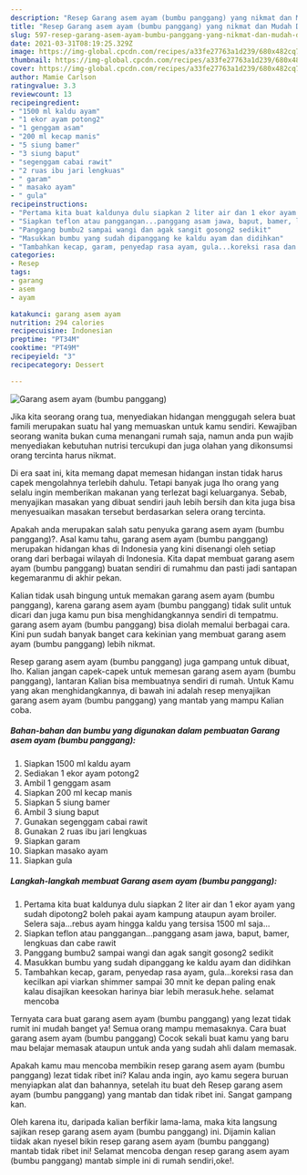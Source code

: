 ```yaml
---
description: "Resep Garang asem ayam (bumbu panggang) yang nikmat dan Mudah Dibuat"
title: "Resep Garang asem ayam (bumbu panggang) yang nikmat dan Mudah Dibuat"
slug: 597-resep-garang-asem-ayam-bumbu-panggang-yang-nikmat-dan-mudah-dibuat
date: 2021-03-31T08:19:25.329Z
image: https://img-global.cpcdn.com/recipes/a33fe27763a1d239/680x482cq70/garang-asem-ayam-bumbu-panggang-foto-resep-utama.jpg
thumbnail: https://img-global.cpcdn.com/recipes/a33fe27763a1d239/680x482cq70/garang-asem-ayam-bumbu-panggang-foto-resep-utama.jpg
cover: https://img-global.cpcdn.com/recipes/a33fe27763a1d239/680x482cq70/garang-asem-ayam-bumbu-panggang-foto-resep-utama.jpg
author: Mamie Carlson
ratingvalue: 3.3
reviewcount: 13
recipeingredient:
- "1500 ml kaldu ayam"
- "1 ekor ayam potong2"
- "1 genggam asam"
- "200 ml kecap manis"
- "5 siung bamer"
- "3 siung baput"
- "segenggam cabai rawit"
- "2 ruas ibu jari lengkuas"
- " garam"
- " masako ayam"
- " gula"
recipeinstructions:
- "Pertama kita buat kaldunya dulu siapkan 2 liter air dan 1 ekor ayam yang sudah dipotong2 boleh pakai ayam kampung ataupun ayam broiler. Selera saja...rebus ayam hingga kaldu yang tersisa 1500 ml saja..."
- "Siapkan teflon atau panggangan...panggang asam jawa, baput, bamer, lengkuas dan cabe rawit"
- "Panggang bumbu2 sampai wangi dan agak sangit gosong2 sedikit"
- "Masukkan bumbu yang sudah dipanggang ke kaldu ayam dan didihkan"
- "Tambahkan kecap, garam, penyedap rasa ayam, gula...koreksi rasa dan kecilkan api viarkan shimmer sampai 30 mnit ke depan paling enak kalau disajikan keesokan harinya biar lebih merasuk.hehe. selamat mencoba"
categories:
- Resep
tags:
- garang
- asem
- ayam

katakunci: garang asem ayam 
nutrition: 294 calories
recipecuisine: Indonesian
preptime: "PT34M"
cooktime: "PT49M"
recipeyield: "3"
recipecategory: Dessert

---
```



![Garang asem ayam (bumbu panggang)](https://img-global.cpcdn.com/recipes/a33fe27763a1d239/680x482cq70/garang-asem-ayam-bumbu-panggang-foto-resep-utama.jpg)

Jika kita seorang orang tua, menyediakan hidangan menggugah selera buat famili merupakan suatu hal yang memuaskan untuk kamu sendiri. Kewajiban seorang  wanita bukan cuma menangani rumah saja, namun anda pun wajib menyediakan kebutuhan nutrisi tercukupi dan juga olahan yang dikonsumsi orang tercinta harus nikmat.

Di era  saat ini, kita memang dapat memesan hidangan instan tidak harus capek mengolahnya terlebih dahulu. Tetapi banyak juga lho orang yang selalu ingin memberikan makanan yang terlezat bagi keluarganya. Sebab, menyajikan masakan yang dibuat sendiri jauh lebih bersih dan kita juga bisa menyesuaikan masakan tersebut berdasarkan selera orang tercinta. 



Apakah anda merupakan salah satu penyuka garang asem ayam (bumbu panggang)?. Asal kamu tahu, garang asem ayam (bumbu panggang) merupakan hidangan khas di Indonesia yang kini disenangi oleh setiap orang dari berbagai wilayah di Indonesia. Kita dapat membuat garang asem ayam (bumbu panggang) buatan sendiri di rumahmu dan pasti jadi santapan kegemaranmu di akhir pekan.

Kalian tidak usah bingung untuk memakan garang asem ayam (bumbu panggang), karena garang asem ayam (bumbu panggang) tidak sulit untuk dicari dan juga kamu pun bisa menghidangkannya sendiri di tempatmu. garang asem ayam (bumbu panggang) bisa diolah memalui berbagai cara. Kini pun sudah banyak banget cara kekinian yang membuat garang asem ayam (bumbu panggang) lebih nikmat.

Resep garang asem ayam (bumbu panggang) juga gampang untuk dibuat, lho. Kalian jangan capek-capek untuk memesan garang asem ayam (bumbu panggang), lantaran Kalian bisa membuatnya sendiri di rumah. Untuk Kamu yang akan menghidangkannya, di bawah ini adalah resep menyajikan garang asem ayam (bumbu panggang) yang mantab yang mampu Kalian coba.

<!--inarticleads1-->

##### Bahan-bahan dan bumbu yang digunakan dalam pembuatan Garang asem ayam (bumbu panggang):

1. Siapkan 1500 ml kaldu ayam
1. Sediakan 1 ekor ayam potong2
1. Ambil 1 genggam asam
1. Siapkan 200 ml kecap manis
1. Siapkan 5 siung bamer
1. Ambil 3 siung baput
1. Gunakan segenggam cabai rawit
1. Gunakan 2 ruas ibu jari lengkuas
1. Siapkan  garam
1. Siapkan  masako ayam
1. Siapkan  gula




<!--inarticleads2-->

##### Langkah-langkah membuat Garang asem ayam (bumbu panggang):

1. Pertama kita buat kaldunya dulu siapkan 2 liter air dan 1 ekor ayam yang sudah dipotong2 boleh pakai ayam kampung ataupun ayam broiler. Selera saja...rebus ayam hingga kaldu yang tersisa 1500 ml saja...
1. Siapkan teflon atau panggangan...panggang asam jawa, baput, bamer, lengkuas dan cabe rawit
1. Panggang bumbu2 sampai wangi dan agak sangit gosong2 sedikit
1. Masukkan bumbu yang sudah dipanggang ke kaldu ayam dan didihkan
1. Tambahkan kecap, garam, penyedap rasa ayam, gula...koreksi rasa dan kecilkan api viarkan shimmer sampai 30 mnit ke depan paling enak kalau disajikan keesokan harinya biar lebih merasuk.hehe. selamat mencoba




Ternyata cara buat garang asem ayam (bumbu panggang) yang lezat tidak rumit ini mudah banget ya! Semua orang mampu memasaknya. Cara buat garang asem ayam (bumbu panggang) Cocok sekali buat kamu yang baru mau belajar memasak ataupun untuk anda yang sudah ahli dalam memasak.

Apakah kamu mau mencoba membikin resep garang asem ayam (bumbu panggang) lezat tidak ribet ini? Kalau anda ingin, ayo kamu segera buruan menyiapkan alat dan bahannya, setelah itu buat deh Resep garang asem ayam (bumbu panggang) yang mantab dan tidak ribet ini. Sangat gampang kan. 

Oleh karena itu, daripada kalian berfikir lama-lama, maka kita langsung sajikan resep garang asem ayam (bumbu panggang) ini. Dijamin kalian tiidak akan nyesel bikin resep garang asem ayam (bumbu panggang) mantab tidak ribet ini! Selamat mencoba dengan resep garang asem ayam (bumbu panggang) mantab simple ini di rumah sendiri,oke!.

